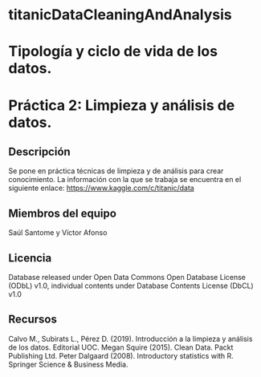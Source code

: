 # titanicDataCleaningAndAnalysis

# Tipología y ciclo de vida de los datos.

# Práctica 2: Limpieza y análisis de datos.

## Descripción
  Se pone en práctica técnicas de limpieza y de análisis para crear conocimiento. La información con la que se trabaja se encuentra en el siguiente enlace: https://www.kaggle.com/c/titanic/data

## Miembros del equipo
Saúl Santome y  Víctor Afonso

## Licencia
Database released under Open Data Commons Open Database License (ODbL) v1.0, individual contents under Database Contents License (DbCL) v1.0

## Recursos
Calvo M., Subirats L., Pérez D. (2019). Introducción a la limpieza y análisis de los datos. Editorial UOC.
Megan Squire (2015). Clean Data. Packt Publishing Ltd.
Peter Dalgaard (2008). Introductory statistics with R. Springer Science & Business Media.
